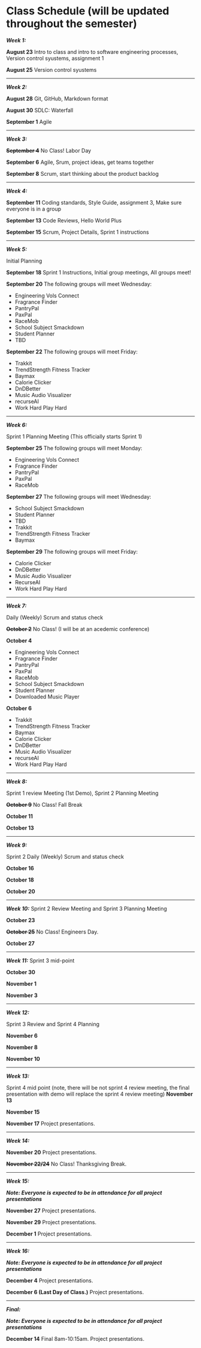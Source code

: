 # Class Schedule (will be updated throughout the semester)

***Week 1:***

**August 23** Intro to class and intro to software engineering processes, Version control syustems, assignment 1

**August 25** Version control syustems 

---
***Week 2:***

**August 28** Git, GitHub, Markdown format

**August 30** SDLC: Waterfall

**September 1** Agile

---
***Week 3:***

**~~September 4~~** No Class! Labor Day

**September 6** Agile, Srum, project ideas, get teams together

**September 8**  Scrum, start thinking about the product backlog

---
***Week 4:***

**September 11**  Coding standards, Style Guide, assignment 3, Make sure everyone is in a group

**September 13** Code Reviews, Hello World Plus

**September 15** Scrum, Project Details, Sprint 1 instructions

---
***Week 5:*** 

Initial Planning

**September 18** Sprint 1 Instructions, Initial group meetings, All groups meet!

**September 20** The following groups will meet Wednesday:
- Engineering Vols Connect
- Fragrance Finder
- PantryPal
- PaxPal
- RaceMob
- School Subject Smackdown
- Student Planner
- TBD


**September 22** The following groups will meet Friday:
- Trakkit
- TrendStrength Fitness Tracker
- Baymax
- Calorie Clicker
- DnDBetter
- Music Audio Visualizer
- recurseAI
- Work Hard Play Hard


---
***Week 6:***

Sprint 1 Planning Meeting (This officially starts Sprint 1)

**September 25** The following groups will meet Monday:

- Engineering Vols Connect
- Fragrance Finder
- PantryPal
- PaxPal
- RaceMob

**September 27** The following groups will meet Wednesday:

- School Subject Smackdown
- Student Planner
- TBD
- Trakkit
- TrendStrength Fitness Tracker
- Baymax


**September 29** The following groups will meet Friday:

- Calorie Clicker
- DnDBetter
- Music Audio Visualizer
- RecurseAI
- Work Hard Play Hard

---
***Week 7:***

Daily (Weekly) Scrum and status check

**~~October 2~~** No Class! (I will be at an acedemic conference)

**October 4** 

- Engineering Vols Connect
- Fragrance Finder
- PantryPal
- PaxPal
- RaceMob
- School Subject Smackdown
- Student Planner
- Downloaded Music Player

**October 6**

- Trakkit
- TrendStrength Fitness Tracker
- Baymax
- Calorie Clicker
- DnDBetter
- Music Audio Visualizer
- recurseAI
- Work Hard Play Hard

---
***Week 8:***

Sprint 1 review Meeting (1st Demo), Sprint 2 Planning Meeting

**~~October 9~~** No Class! Fall Break

**October 11**

**October 13**

---
***Week 9:***

Sprint 2 Daily (Weekly) Scrum and status check


**October 16**

**October 18**

**October 20**

---
***Week 10:***
Sprint 2 Review Meeting and Sprint 3 Planning Meeting


**October 23**

**~~October 25~~** No Class! Engineers Day.

**October 27**

---
***Week 11:***
Sprint 3 mid-point


**October 30**

**November 1**

**November 3**

---
***Week 12:***

Sprint 3 Review and Sprint 4 Planning


**November 6** 

**November 8** 

**November 10**

---
***Week 13:***

Sprint 4 mid point (note, there will be not sprint 4 review meeting, the final presentation with demo will replace the sprint 4 review meeting)
**November 13** 

**November 15**

**November 17** Project presentations.

---
***Week 14:***

**November 20** Project presentations.

**~~November 22/24~~** No Class! Thanksgiving Break.



---
***Week 15:***

***Note: Everyone is expected to be in attendance for all project presentations***

**November 27** Project presentations.

**November 29** Project presentations.

**December 1** Project presentations.

---
***Week 16:***

***Note: Everyone is expected to be in attendance for all project presentations***

**December 4** Project presentations.

**December 6 (Last Day of Class.)** Project presentations.

---
***Final:***

***Note: Everyone is expected to be in attendance for all project presentations***

**December 14** Final 8am-10:15am. Project presentations.

